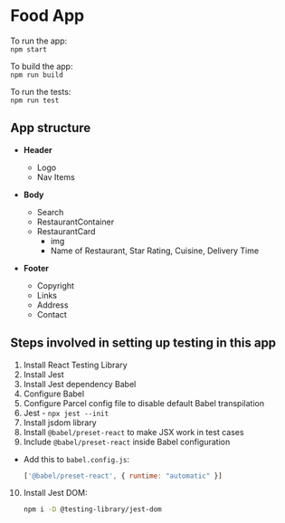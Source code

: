 # Food App

To run the app:  
`npm start`  

To build the app:  
`npm run build`  

To run the tests:  
`npm run test`  

## App structure  

- **Header**  
  - Logo  
  - Nav Items  

- **Body**  
  - Search  
  - RestaurantContainer  
  - RestaurantCard  
    - img  
    - Name of Restaurant, Star Rating, Cuisine, Delivery Time  

- **Footer**  
  - Copyright  
  - Links  
  - Address  
  - Contact  

## Steps involved in setting up testing in this app  

1. Install React Testing Library  
2. Install Jest  
3. Install Jest dependency Babel  
4. Configure Babel  
5. Configure Parcel config file to disable default Babel transpilation  
6. Jest - `npx jest --init`  
7. Install jsdom library  
8. Install `@babel/preset-react` to make JSX work in test cases  
9. Include `@babel/preset-react` inside Babel configuration  
- Add this to `babel.config.js`:  
  ```javascript
  ['@babel/preset-react', { runtime: "automatic" }]
  ```
10. Install Jest DOM:  
    ```sh
    npm i -D @testing-library/jest-dom
    ```